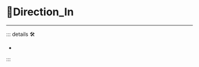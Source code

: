 # 🔻<via>Direction_In</via>

---

<!-- =================================================== -->
<!-- =================================================== -->
<!-- =================================================== -->
<!-- =================================================== -->
<!-- =================================================== -->
::: details 🛠

-

:::
